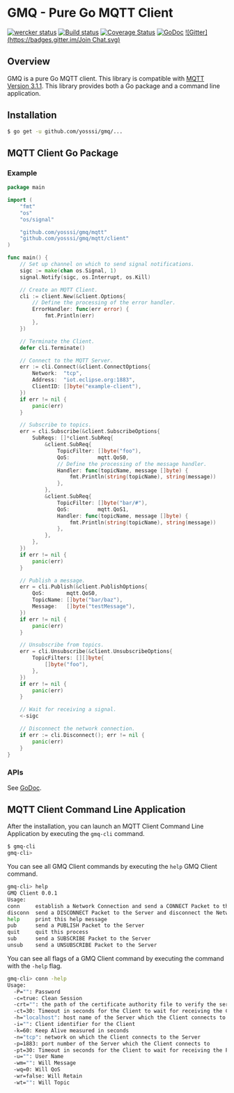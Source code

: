 # GMQ - Pure Go MQTT Client

[![wercker status](https://app.wercker.com/status/3e5533f6f9aa61384eb2dd2d8f102cfd/m "wercker status")](https://app.wercker.com/project/bykey/3e5533f6f9aa61384eb2dd2d8f102cfd)
[![Build status](https://ci.appveyor.com/api/projects/status/7gigy6i4tknxh9x3?svg=true)](https://ci.appveyor.com/project/yosssi/gmq)
[![Coverage Status](https://img.shields.io/coveralls/yosssi/gmq.svg)](https://coveralls.io/r/yosssi/gmq?branch=master)
[![GoDoc](https://godoc.org/github.com/yosssi/gmq?status.svg)](https://godoc.org/github.com/yosssi/gmq)
[![Gitter](https://badges.gitter.im/Join Chat.svg)](https://gitter.im/yosssi/gmq?utm_source=badge&utm_medium=badge&utm_campaign=pr-badge)

## Overview

GMQ is a pure Go MQTT client. This library is compatible with [MQTT Version 3.1.1](http://docs.oasis-open.org/mqtt/mqtt/v3.1.1/os/mqtt-v3.1.1-os.html). This library provides both a Go package and a command line application.

## Installation

```sh
$ go get -u github.com/yosssi/gmq/...
```

## MQTT Client Go Package

### Example

```go
package main

import (
	"fmt"
	"os"
	"os/signal"

	"github.com/yosssi/gmq/mqtt"
	"github.com/yosssi/gmq/mqtt/client"
)

func main() {
	// Set up channel on which to send signal notifications.
	sigc := make(chan os.Signal, 1)
	signal.Notify(sigc, os.Interrupt, os.Kill)

	// Create an MQTT Client.
	cli := client.New(&client.Options{
		// Define the processing of the error handler.
		ErrorHandler: func(err error) {
			fmt.Println(err)
		},
	})

	// Terminate the Client.
	defer cli.Terminate()

	// Connect to the MQTT Server.
	err := cli.Connect(&client.ConnectOptions{
		Network:  "tcp",
		Address:  "iot.eclipse.org:1883",
		ClientID: []byte("example-client"),
	})
	if err != nil {
		panic(err)
	}

	// Subscribe to topics.
	err = cli.Subscribe(&client.SubscribeOptions{
		SubReqs: []*client.SubReq{
			&client.SubReq{
				TopicFilter: []byte("foo"),
				QoS:         mqtt.QoS0,
				// Define the processing of the message handler.
				Handler: func(topicName, message []byte) {
					fmt.Println(string(topicName), string(message))
				},
			},
			&client.SubReq{
				TopicFilter: []byte("bar/#"),
				QoS:         mqtt.QoS1,
				Handler: func(topicName, message []byte) {
					fmt.Println(string(topicName), string(message))
				},
			},
		},
	})
	if err != nil {
		panic(err)
	}

	// Publish a message.
	err = cli.Publish(&client.PublishOptions{
		QoS:       mqtt.QoS0,
		TopicName: []byte("bar/baz"),
		Message:   []byte("testMessage"),
	})
	if err != nil {
		panic(err)
	}

	// Unsubscribe from topics.
	err = cli.Unsubscribe(&client.UnsubscribeOptions{
		TopicFilters: [][]byte{
			[]byte("foo"),
		},
	})
	if err != nil {
		panic(err)
	}

	// Wait for receiving a signal.
	<-sigc

	// Disconnect the network connection.
	if err := cli.Disconnect(); err != nil {
		panic(err)
	}
}
```

### APIs

See [GoDoc](https://godoc.org/github.com/yosssi/gmq).

## MQTT Client Command Line Application

After the installation, you can launch an MQTT Client Command Line Application by executing the `gmq-cli` command.

```sh
$ gmq-cli
gmq-cli>
```

You can see all GMQ Client commands by executing the `help` GMQ Client command.

```sh
gmq-cli> help
GMQ Client 0.0.1
Usage:
conn     establish a Network Connection and send a CONNECT Packet to the Server
disconn  send a DISCONNECT Packet to the Server and disconnect the Network Connection
help     print this help message
pub      send a PUBLISH Packet to the Server
quit     quit this process
sub      send a SUBSCRIBE Packet to the Server
unsub    send a UNSUBSCRIBE Packet to the Server
```

You can see all flags of a GMQ Client command by executing the command with the `-help` flag.

```sh
gmq-cli> conn -help
Usage:
  -P="": Password
  -c=true: Clean Session
  -crt="": the path of the certificate authority file to verify the server connection
  -ct=30: Timeout in seconds for the Client to wait for receiving the CONNACK Packet after sending the CONNECT Packet
  -h="localhost": host name of the Server which the Client connects to
  -i="": Client identifier for the Client
  -k=60: Keep Alive measured in seconds
  -n="tcp": network on which the Client connects to the Server
  -p=1883: port number of the Server which the Client connects to
  -pt=30: Timeout in seconds for the Client to wait for receiving the PINGRESP Packet after sending the PINGREQ Packet
  -u="": User Name
  -wm="": Will Message
  -wq=0: Will QoS
  -wr=false: Will Retain
  -wt="": Will Topic
```
